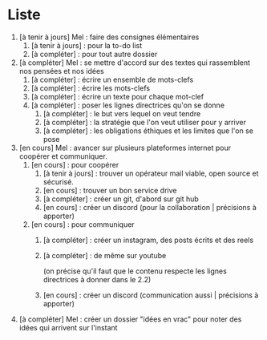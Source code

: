 # Liste

1. \[à tenir à jours\] Mel : faire des consignes élémentaires
   1. \[à tenir à jours\] : pour la to-do list
   2. \[à compléter\] : pour tout autre dossier
2. \[à compléter\] Mel : se mettre d'accord sur des textes qui rassemblent nos pensées et nos idées
   1. \[à compléter\] : écrire un ensemble de mots-clefs
   2. \[à compléter\] : écrire les mots-clefs
   3. \[à compléter\] : écrire un texte pour chaque mot-clef
   4. \[à compléter\] : poser les lignes directrices qu'on se donne
      1. \[à compléter\] : le but vers lequel on veut tendre
      2. \[à compléter\] : la stratégie que l'on veut utiliser pour y arriver
      3. \[à compléter\] : les obligations éthiques et les limites que l'on se pose
3. \[en cours\] Mel : avancer sur plusieurs plateformes internet pour coopérer et communiquer.
   1. \[en cours\] : pour coopérer
      1. \[à tenir à jours\] : trouver un opérateur mail viable, open source et sécurisé.
      2. \[en cours\] : trouver un bon service drive
      3. \[à compléter\] : créer un git, d'abord sur git hub
      4. \[en cours\] : créer un discord (pour la collaboration | précisions à apporter)
   2. \[en cours\] : pour communiquer
      1. \[à compléter\] : créer un instagram, des posts écrits et des reels
      2. \[à compléter\] : de même sur youtube

         (on précise qu'il faut que le contenu respecte les lignes directrices à donner dans le 2.2)
      3. \[en cours\] : créer un discord (communication aussi | précisions à apporter)
4. \[à compléter\] Mel : créer un dossier "idées en vrac" pour noter des idées qui arrivent sur l'instant